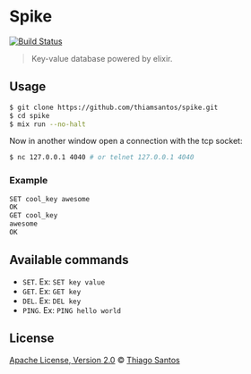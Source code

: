 # Spike

[![Build Status](https://travis-ci.com/thiamsantos/spike.svg?branch=master)](https://travis-ci.com/thiamsantos/spike)

> Key-value database powered by elixir.

## Usage

```sh
$ git clone https://github.com/thiamsantos/spike.git
$ cd spike
$ mix run --no-halt
```

Now in another window open a connection with the tcp socket:

```sh
$ nc 127.0.0.1 4040 # or telnet 127.0.0.1 4040
```

### Example

```sh
SET cool_key awesome
OK
GET cool_key
awesome
OK
```

## Available commands

- `SET`. Ex: `SET key value`
- `GET`. Ex: `GET key`
- `DEL`. Ex: `DEL key`
- `PING`. Ex: `PING hello world`

## License

[Apache License, Version 2.0](LICENSE) © [Thiago Santos](https://github.com/thiamsantos)

